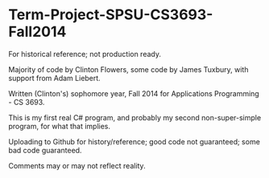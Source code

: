 # Term-Project-SPSU-CS3693-Fall2014
For historical reference; not production ready.


Majority of code by Clinton Flowers, some code by James Tuxbury, with support from Adam Liebert.

Written (Clinton's) sophomore year, Fall 2014 for Applications Programming - CS 3693. 

This is my first real C# program, and probably my second non-super-simple program, for what that implies. 

Uploading to Github for history/reference; good code not guaranteed; some bad code guaranteed. 

Comments may or may not reflect reality. 
